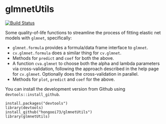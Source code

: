 # glmnetUtils

[![Build Status](https://dev.azure.com/hongooi/glmnetUtils/_apis/build/status/Hong-Revo.glmnetUtils?branchName=master)](https://dev.azure.com/hongooi/glmnetUtils/_build/latest?definitionId=1&branchName=master)

Some quality-of-life functions to streamline the process of fitting elastic net models with `glmnet`, specifically:

* `glmnet.formula` provides a formula/data frame interface to `glmnet`.
* `cv.glmnet.formula` does a similar thing for `cv.glmnet`.
* Methods for `predict` and `coef` for both the above.
* A function `cva.glmnet` to choose both the alpha and lambda parameters via cross-validation, following the approach described in the help page for `cv.glmnet`. Optionally does the cross-validation in parallel.
* Methods for `plot`, `predict` and `coef` for the above.

You can install the development version from Github using `devtools::install_github`.

    install.packages("devtools")
    library(devtools)
    install_github("hongooi73/glmnetUtils")
    library(glmnetUtils)
